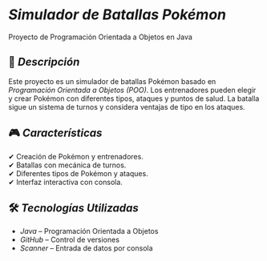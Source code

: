   
# *Simulador de Batallas Pokémon*  
Proyecto de Programación Orientada a Objetos en Java  

## 📌 *Descripción*  
Este proyecto es un simulador de batallas Pokémon basado en *Programación Orientada a Objetos (POO)*. Los entrenadores pueden elegir y crear Pokémon con diferentes tipos, ataques y puntos de salud. La batalla sigue un sistema de turnos y considera ventajas de tipo en los ataques.  

## 🎮 *Características*  
✔ Creación de Pokémon y entrenadores.  
✔ Batallas con mecánica de turnos.  
✔ Diferentes tipos de Pokémon y ataques.  
✔ Interfaz interactiva con consola.  

## 🛠 *Tecnologías Utilizadas*  
* *Java* – Programación Orientada a Objetos  
* *GitHub* – Control de versiones  
* *Scanner* – Entrada de datos por consola  
